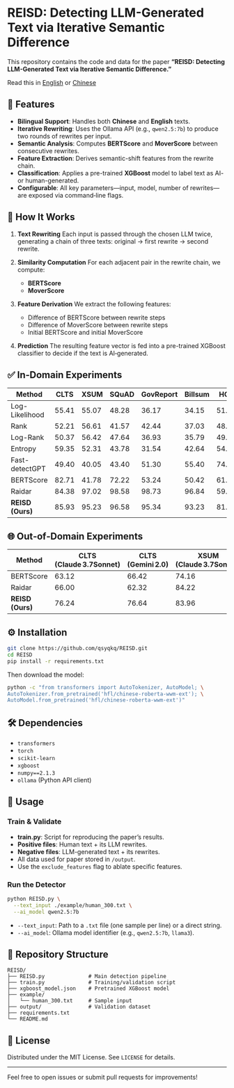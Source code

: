 # REISD: Detecting LLM-Generated Text via Iterative Semantic Difference

This repository contains the code and data for the paper **“REISD: Detecting LLM-Generated Text via Iterative Semantic Difference.”**

Read this in [English](README.md) or [Chinese](README_zh.md) 
## 🚀 Features

* **Bilingual Support**: Handles both **Chinese** and **English** texts.
* **Iterative Rewriting**: Uses the Ollama API (e.g., `qwen2.5:7b`) to produce two rounds of rewrites per input.
* **Semantic Analysis**: Computes **BERTScore** and **MoverScore** between consecutive rewrites.
* **Feature Extraction**: Derives semantic-shift features from the rewrite chain.
* **Classification**: Applies a pre-trained **XGBoost** model to label text as AI- or human-generated.
* **Configurable**: All key parameters—input, model, number of rewrites—are exposed via command‑line flags.

## 🧩 How It Works

1. **Text Rewriting**
   Each input is passed through the chosen LLM twice, generating a chain of three texts: original → first rewrite → second rewrite.

2. **Similarity Computation**
   For each adjacent pair in the rewrite chain, we compute:

   * **BERTScore**
   * **MoverScore**

3. **Feature Derivation**
   We extract the following features:

   * Difference of BERTScore between rewrite steps
   * Difference of MoverScore between rewrite steps
   * Initial BERTScore and initial MoverScore

4. **Prediction**
   The resulting feature vector is fed into a pre-trained XGBoost classifier to decide if the text is AI‑generated.

## ✅ In‑Domain Experiments

| Method           | CLTS  | XSUM  | SQuAD | GovReport | Billsum | HC3   |
| ---------------- | ----- | ----- | ----- | --------- | ------- | ----- |
| Log-Likelihood   | 55.41 | 55.07 | 48.28 | 36.17     | 34.15   | 51.79 |
| Rank             | 52.21 | 56.61 | 41.57 | 42.44     | 37.03   | 48.31 |
| Log-Rank         | 50.37 | 56.42 | 47.64 | 36.93     | 35.79   | 49.98 |
| Entropy          | 59.35 | 52.31 | 43.78 | 31.54     | 42.64   | 54.64 |
| Fast-detectGPT   | 49.40 | 40.05 | 43.40 | 51.30     | 55.40   | 74.46 |
| BERTScore        | 82.71 | 41.78 | 72.22 | 53.24     | 50.42   | 61.17 |
| Raidar           | 84.38 | 97.02 | 98.58 | 98.73     | 96.84   | 59.24 |
| **REISD (Ours)** | 85.93 | 95.23 | 96.58 | 95.34     | 93.23   | 81.20 |

## 🌐 Out‑of‑Domain Experiments

| Method    | CLTS (Claude 3.7Sonnet) | CLTS (Gemini 2.0) | XSUM (Claude 3.7Sonnet) | XSUM (Gemini 2.0) |
| --------- | ----------------------- | ----------------- | ----------------------- | ----------------- |
| BERTScore | 63.12                   | 66.42             | 74.16                   | 66.90             |
| Raidar    | 66.00                   | 62.32             | 84.22                   | 66.02             |
| **REISD (Ours)** | 76.24              | 76.64         | 83.96               | 83.35         |

## ⚙️ Installation

```bash
git clone https://github.com/qsyqkq/REISD.git
cd REISD
pip install -r requirements.txt
```

Then download the model:

```bash
python -c "from transformers import AutoTokenizer, AutoModel; \
AutoTokenizer.from_pretrained('hfl/chinese-roberta-wwm-ext'); \
AutoModel.from_pretrained('hfl/chinese-roberta-wwm-ext')"
```

## 🛠 Dependencies

* `transformers`
* `torch`
* `scikit-learn`
* `xgboost`
* `numpy==2.1.3`
* `ollama` (Python API client)

## 🎯 Usage

### Train & Validate

* **train.py**: Script for reproducing the paper’s results.
* **Positive files**: Human text + its LLM rewrites.
* **Negative files**: LLM-generated text + its rewrites.
* All data used for paper stored in `/output`.
* Use the `exclude_features` flag to ablate specific features.

### Run the Detector

```bash
python REISD.py \
  --text_input ./example/human_300.txt \
  --ai_model qwen2.5:7b
```

* `--text_input`: Path to a `.txt` file (one sample per line) or a direct string.
* `--ai_model`: Ollama model identifier (e.g., `qwen2.5:7b`, `llama3`).



## 📂 Repository Structure

```
REISD/
├── REISD.py              # Main detection pipeline
├── train.py              # Training/validation script
├── xgboost_model.json    # Pretrained XGBoost model
├── example/
│   └── human_300.txt     # Sample input
├── output/               # Validation dataset
├── requirements.txt
└── README.md
```

## 📜 License

Distributed under the MIT License. See `LICENSE` for details.

---

Feel free to open issues or submit pull requests for improvements!

